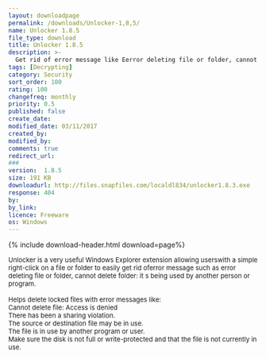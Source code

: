 ```yaml
---
layout: downloadpage
permalink: /downloads/Unlocker-1,8,5/
name: Unlocker 1.8.5
file_type: download
title: Unlocker 1.8.5
description: >-
  Get rid of error message like Eerror deleting file or folder, cannot delete folder: it  s being used by another person or program
tags: [Decrypting]
category: Security
sort_order: 100
rating: 100
changefreq: monthly
priority: 0.5
published: false
create_date: 
modified_date: 03/11/2017
created_by: 
modified_by: 
comments: true
redirect_url: 
### 
version:  1.8.5
size: 191 KB
downloadurl: http://files.snapfiles.com/localdl834/unlocker1.8.3.exe
response: 404
by: 
by_link: 
licence: Freeware
os: Windows
---
```


{% include download-header.html download=page%}

<p style="fix-download-text !important">
<p><font size="2"><p>Unlocker is a very useful Windows Explorer extension allowing userswith a simple right-click on a file or folder to easily get rid oferror message such as error deleting file or folder, cannot delete folder: it s being used by another person or program.<br />
<br />
Helps delete locked files with error messages like: <br />
Cannot delete file: Access is denied <br />
There has been a sharing violation. <br />
The source or destination file may be in use. <br />
The file is in use by another program or user. <br />
Make sure the disk is not full or write-protected and that the file is not currently in use.</p></p></p>
